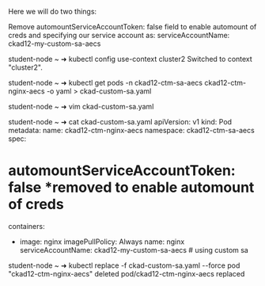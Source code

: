 Here we will do two things:

Remove automountServiceAccountToken: false field to enable automount of creds and specifying our service account as: serviceAccountName: ckad12-my-custom-sa-aecs


student-node ~ ➜  kubectl config use-context cluster2
Switched to context "cluster2".

student-node ~ ➜  kubectl get pods -n ckad12-ctm-sa-aecs ckad12-ctm-nginx-aecs -o yaml > ckad-custom-sa.yaml

student-node ~ ➜  vim ckad-custom-sa.yaml 

student-node ~ ➜  cat ckad-custom-sa.yaml 
apiVersion: v1
kind: Pod
metadata:
  name: ckad12-ctm-nginx-aecs
  namespace: ckad12-ctm-sa-aecs
spec:
  # automountServiceAccountToken: false  *removed to enable automount of creds
  containers:
  - image: nginx
    imagePullPolicy: Always
    name: nginx
  serviceAccountName: ckad12-my-custom-sa-aecs # using custom sa

student-node ~ ➜  kubectl replace -f ckad-custom-sa.yaml --force 
pod "ckad12-ctm-nginx-aecs" deleted
pod/ckad12-ctm-nginx-aecs replaced